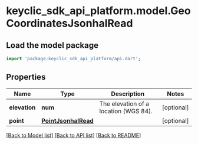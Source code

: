 # keyclic_sdk_api_platform.model.GeoCoordinatesJsonhalRead

## Load the model package
```dart
import 'package:keyclic_sdk_api_platform/api.dart';
```

## Properties
Name | Type | Description | Notes
------------ | ------------- | ------------- | -------------
**elevation** | **num** | The elevation of a location (WGS 84). | [optional] 
**point** | [**PointJsonhalRead**](PointJsonhalRead.md) |  | [optional] 

[[Back to Model list]](../README.md#documentation-for-models) [[Back to API list]](../README.md#documentation-for-api-endpoints) [[Back to README]](../README.md)



